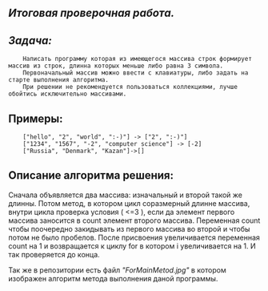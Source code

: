 ## _**Итоговая проверочная работа.**_

## _Задача:_
        
        Написать программу которая из имеющегося массива строк формирует массив из строк, длинна которых меньше либо равна 3 символа.
        Первоначальный массив можно ввести с клавиатуры, либо задать на старте выполнения алгоритма. 
        При решении не рекомендуется пользоваться коллекциями, лучше обойтись исключительно массивами.


## **Примеры:**
        ["hello", "2", "world", ":-)"] -> ["2", ":-)"]
        ["1234", "1567", "-2", "computer science"] -> [-2]
        ["Russia", "Denmark", "Kazan"]->[]

## Описание алгоритма решения:

Сначала объявляется два массива: изначальный и второй такой же длинны. Потом метод, в котором цикл соразмерный длинне массива, внутри цикла проверка условия ( <=3 ), если да элемент первого массива заносится в count элемент второго массива. Переменная count чтобы поочередно закидывать из первого массива во второй и чтобы потом не было пробелов. После присвоения увеличивается переменная count на 1 и возвращается к циклу for в котором i увеличивается на 1. И так проверяется до конца.

Так же в репозитории есть файл _"ForMainMetod.jpg"_ в котором изображен алгоритм метода выполнения даной программы.